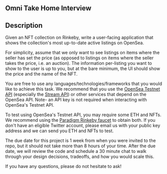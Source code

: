 ## Omni Take Home Interview

## Description

Given an NFT collection on Rinkeby, write a user-facing application that shows the collection's most up-to-date active listings on OpenSea.

For simplicity, assume that we only want to see listings on items where the seller has set the price (as opposed to listings on items where the seller takes the price, i.e. an auction). The information per-listing you want to show to the user is up to you, but at the bare minimum, the UI should show the price and the name of the NFT.

You are free to use any languages/technologies/frameworks that you would like to achieve this task. We recommend that you use the [OpenSea Testnet API](https://docs.opensea.io/reference/rinkeby-api-overview) (especially the [Stream API](https://docs.opensea.io/reference/stream-api-overview)) or other services that depend on the OpenSea API. Note- an API key is not required when interacting with OpenSea's Testnet API.

To test using OpenSea's Testnet API, you may require some ETH and NFTs. We recommend using the [Paradigm Rinkeby faucet](https://faucet.paradigm.xyz/) to obtain both. If you don't have an eligible Twitter account, please email us with your public key address and we can send you ETH and NFTs to test.

The due date for this project is 1 week from when you were invited to the repo, but it should not take more than 8 hours of your time. After the due date, we will review the code and schedule a 30 minute chat to walk through your design decisions, tradeoffs, and how you would scale this.

If you have any questions, please do not hesitate to ask!
